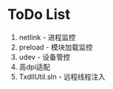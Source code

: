 # ToDo List
1. netlink - 进程监控
2. preload - 模块加载监控
3. udev - 设备管控
4. 高dpi适配
5. TxdllUtil.sln - 远程线程注入
